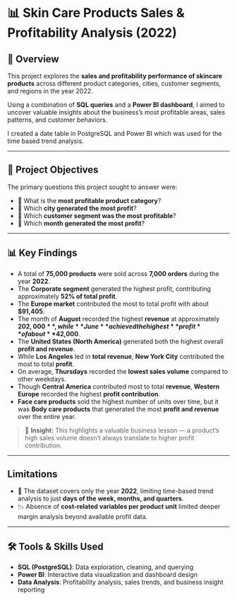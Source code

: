 # 📊 Skin Care Products Sales & Profitability Analysis (2022)

## 📑 Overview  
This project explores the **sales and profitability performance of skincare products** across different product categories, cities, customer segments, and regions in the year 2022.

Using a combination of **SQL queries** and a **Power BI dashboard**, I aimed to uncover valuable insights about the business’s most profitable areas, sales patterns, and customer behaviors.

I created a date table in PostgreSQL and Power BI which was used for the time based trend analysis.

---

## 🎯 Project Objectives  

The primary questions this project sought to answer were:

- 📌 What is the **most profitable product category**?  
- 📌 Which **city generated the most profit**?  
- 📌 Which **customer segment was the most profitable**?  
- 📌 Which **month generated the most profit**?  

---

## 📊 Key Findings  

- A total of **75,000 products** were sold across **7,000 orders** during the year **2022**.  
- The **Corporate segment** generated the highest profit, contributing approximately **52% of total profit**.  
- The **Europe market** contributed the most to total profit with about **$91,405**.  
- The month of **August** recorded the highest **revenue** at approximately **$202,000**, while **June** achieved the highest **profit** of about **$42,000**.  
- The **United States (North America)** generated both the highest overall **profit and revenue**.  
- While **Los Angeles** led in **total revenue**, **New York City** contributed the most to total **profit**.  
- On average, **Thursdays** recorded the **lowest sales volume** compared to other weekdays.  
- Though **Central America** contributed most to total **revenue**, **Western Europe** recorded the highest **profit contribution**.  
-  **Face care products** sold the highest number of units over time, but it was **Body care products** that generated the most **profit and revenue** over the entire year.  

> 📌 **Insight:** This highlights a valuable business lesson — a product’s high sales volume doesn’t always translate to higher profit contribution.

---

## Limitations  

- 📅 The dataset covers only the year **2022**, limiting time-based trend analysis to just **days of the week, months, and quarters**.
- 📉 Absence of **cost-related variables per product unit** limited deeper margin analysis beyond available profit data.

---

## 🛠️ Tools & Skills Used  

- **SQL (PostgreSQL)**: Data exploration, cleaning, and querying  
- **Power BI**: Interactive data visualization and dashboard design  
- **Data Analysis**: Profitability analysis, sales trends, and business insight reporting  

